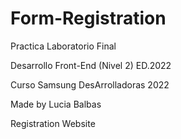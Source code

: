 # Form-Registration
Practica Laboratorio Final

Desarrollo Front-End (Nivel 2) ED.2022

Curso Samsung DesArrolladoras  2022

Made by Lucia Balbas

Registration Website
